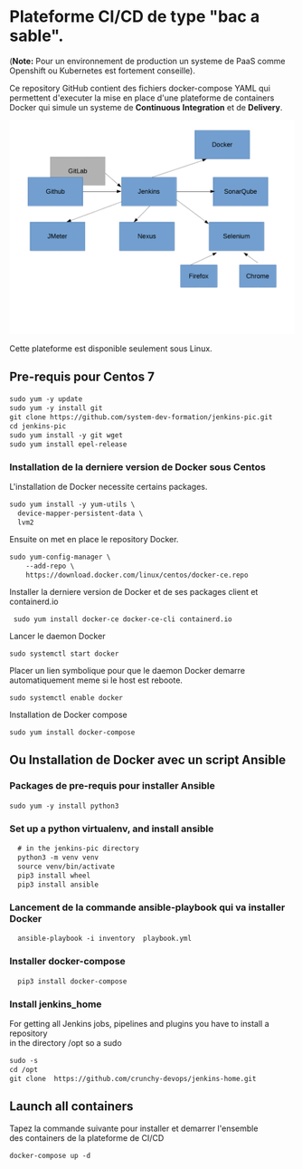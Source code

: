 # Plateforme CI/CD de type "bac a sable".
(**Note:** Pour un environnement de production un systeme de PaaS comme Openshift ou Kubernetes est fortement conseille). 

Ce repository GitHub contient des fichiers docker-compose YAML 
qui permettent d'executer la mise en place d'une plateforme de containers
Docker qui simule un systeme de **Continuous** **Integration** et de **Delivery**. 

![Docker CI Tools](screenshots/schema_total.png)


Cette plateforme est disponible seulement sous Linux. 

## Pre-requis pour Centos 7

```
sudo yum -y update 
sudo yum -y install git
git clone https://github.com/system-dev-formation/jenkins-pic.git
cd jenkins-pic 
sudo yum install -y git wget 
sudo yum install epel-release 
```

### Installation de la derniere version de Docker sous Centos 
L'installation de Docker necessite certains packages.
```
sudo yum install -y yum-utils \
  device-mapper-persistent-data \
  lvm2
```
Ensuite on met en place le repository Docker.
```
sudo yum-config-manager \
    --add-repo \
    https://download.docker.com/linux/centos/docker-ce.repo
```
Installer la derniere version de Docker et de ses packages client et containerd.io
```
 sudo yum install docker-ce docker-ce-cli containerd.io
```
Lancer le daemon Docker 
```
sudo systemctl start docker
```
Placer un lien symbolique pour que le daemon Docker demarre automatiquement meme si le host est reboote. 
```
sudo systemctl enable docker
```
Installation de Docker compose 
```
sudo yum install docker-compose
```

## Ou Installation de Docker avec un script Ansible 
### Packages de pre-requis pour installer Ansible 
```
sudo yum -y install python3 
```

### Set up a python virtualenv, and install ansible
```shell script
  # in the jenkins-pic directory 
  python3 -m venv venv
  source venv/bin/activate 
  pip3 install wheel  
  pip3 install ansible
```
### Lancement de la commande ansible-playbook qui va installer Docker
```
  ansible-playbook -i inventory  playbook.yml
```

### Installer docker-compose 
```shell script
  pip3 install docker-compose
```

### Install jenkins_home 
For getting all Jenkins jobs, pipelines and plugins you have to install a repository   
in the directory /opt so a sudo 
```shell script
sudo -s 
cd /opt
git clone  https://github.com/crunchy-devops/jenkins-home.git
```

## Launch all containers
Tapez la commande suivante pour installer et demarrer l'ensemble   
des containers de la plateforme de CI/CD
```
docker-compose up -d 
```






